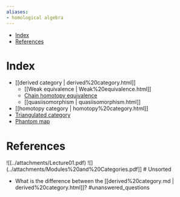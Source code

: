 ```yaml
---
aliases:
- homological algebra
---
```


-   [Index](#index)
-   [References](#references)














# Index

-   [[derived category | derived%20category.html]]
    -   [[Weak equivalence | Weak%20equivalence.html]]
    -   [Chain homotopy equivalence](Chain%20homotopy%20equivalence)
    -   [[quasiisomorphism | quasiisomorphism.html]]
-   [[homotopy category | homotopy%20category.html]]
-   [Triangulated category](Triangulated%20category)
-   [Phantom map](Phantom%20map)

# References

![[../attachments/Lecture01.pdf) ![](../attachments/Modules%20and%20Categories.pdf]] \# Unsorted

-   What is the difference between the [[derived%20category.md | derived%20category.html]]? \#unanswered_questions
